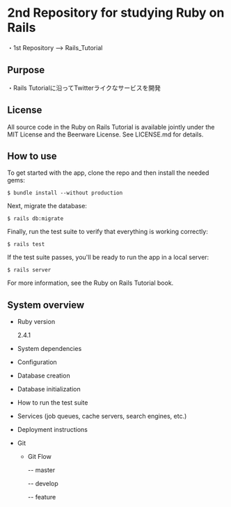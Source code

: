 # 2nd Repository for studying Ruby on Rails
  ・1st Repository --> Rails_Tutorial

## Purpose
   ・Rails Tutorialに沿ってTwitterライクなサービスを開発
  
## License

All source code in the Ruby on Rails Tutorial is available jointly under the MIT License and the Beerware License.
See LICENSE.md for details.

## How to use

To get started with the app, clone the repo and then install the needed gems:

```
$ bundle install --without production
```

Next, migrate the database:

```
$ rails db:migrate
```

Finally, run the test suite to verify that everything is working correctly:

```
$ rails test
```

If the test suite passes, you'll be ready to run the app in a local server:

```
$ rails server
```

For more information, see the Ruby on Rails Tutorial book.


## System overview

* Ruby version

  2.4.1

* System dependencies

* Configuration

* Database creation

* Database initialization

* How to run the test suite

* Services (job queues, cache servers, search engines, etc.)

* Deployment instructions

* Git

  - Git Flow
  
    -- master

  	-- develop

	-- feature
